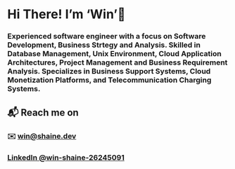# Hi There! I’m ‘Win’👋

### Experienced software engineer with a focus on Software Development, Business Strtegy and Analysis. Skilled in Database Management, Unix Environment, Cloud Application Architectures, Project Management and Business Requirement Analysis. Specializes in Business Support Systems, Cloud Monetization Platforms, and Telecommunication Charging Systems.

## 📬 Reach me on

### ✉️ win@shaine.dev

### **[LinkedIn @win-shaine-26245091](https://www.linkedin.com/in/win-shaine-26245091/)**

